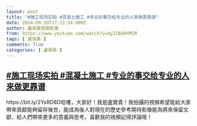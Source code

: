 ```yaml
---
layout: post
title: "#施工现场实拍 #混凝土施工 #专业的事交给专业的人来做更靠谱"
date: 2024-09-20T17:12:54.000Z
author: 盧保貴視覺影像
from: https://www.youtube.com/watch?v=UyZIBdHYMlM
tags: [ 盧保貴 ]
comments: True
categories: [ 盧保貴 ]
---
```

<!--1726852374000-->
[#施工现场实拍 #混凝土施工 #专业的事交给专业的人来做更靠谱](https://www.youtube.com/watch?v=UyZIBdHYMlM)
------

<div>
https://bit.ly/2YsRD8D哈嘍，大家好！我是盧寶貴！我拍攝的視頻希望能給大家帶來貢獻能夠留存後世，能成為後人對現在的歷史參考期待影像能為將來保留文獻，給人們帶來更多的意義與思考。喜歡我的視頻記得評論哦！
</div>
